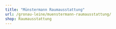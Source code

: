 ```yaml
---
title: "Münstermann Raumausstattung"
url: /gronau-leine/muenstermann-raumausstattung/
shop: Raumausstattung
---
```

